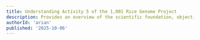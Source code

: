 ```yaml
---
title: Understanding Activity 5 of the 1,001 Rice Genome Project
description: Provides an overview of the scientific foundation, objectives, and implementation strategy of the 1k1 Rice Genome Project, highlighting Activity 5 and the development of the Philippine Rice Genome Database.
authorId: 'arian'
published: '2025-10-06'
---
```

